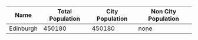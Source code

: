 | Name | Total Population | City Population | Non City Population |
| --- | --- | --- | --- |
| Edinburgh | 450180 | 450180 | none |
